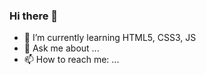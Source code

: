 ### Hi there 👋

<!--
**fedearrigone/fedearrigone** is a ✨ _special_ ✨ repository because its `README.md` (this file) appears on your GitHub profile.

Here are some ideas to get you started:
-->
- 🌱 I’m currently learning HTML5, CSS3, JS
- 💬 Ask me about ...
- 📫 How to reach me: ...
             
